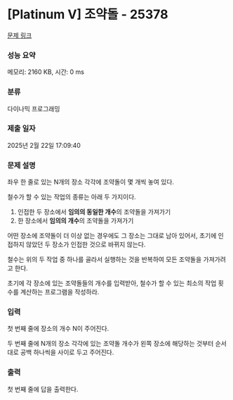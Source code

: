 # [Platinum V] 조약돌 - 25378 

[문제 링크](https://www.acmicpc.net/problem/25378) 

### 성능 요약

메모리: 2160 KB, 시간: 0 ms

### 분류

다이나믹 프로그래밍

### 제출 일자

2025년 2월 22일 17:09:40

### 문제 설명

<p>좌우 한 줄로 있는 N개의 장소 각각에 조약돌이 몇 개씩 놓여 있다.</p>

<p>철수가 할 수 있는 작업의 종류는 아래 두 가지이다.</p>

<ol>
	<li>인접한 두 장소에서 <strong>임의의 동일한 개수</strong>의 조약돌을 가져가기</li>
	<li>한 장소에서 <strong>임의의 개수</strong>의 조약돌을 가져가기</li>
</ol>

<p>어떤 장소에 조약돌이 더 이상 없는 경우에도 그 장소는 그대로 남아 있어서, 초기에 인접하지 않았던 두 장소가 인접한 것으로 바뀌지 않는다.</p>

<p>철수는 위의 두 작업 중 하나를 골라서 실행하는 것을 반복하여 모든 조약돌을 가져가려고 한다.</p>

<p>초기에 각 장소에 있는 조약돌들의 개수를 입력받아, 철수가 할 수 있는 최소의 작업 횟수를 계산하는 프로그램을 작성하라.</p>

### 입력 

 <p>첫 번째 줄에 장소의 개수 N이 주어진다.</p>

<p>두 번째 줄에 N개의 장소 각각에 있는 조약돌 개수가 왼쪽 장소에 해당하는 것부터 순서대로 공백 하나씩을 사이로 두고 주어진다.</p>

### 출력 

 <p>첫 번째 줄에 답을 출력한다.</p>

